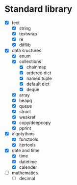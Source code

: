 # Standard library

- [x] text
  - [x] string
  - [x] textwrap
  - [x] re
  - [x] difflib
- [x] data sructures
  - [x] enum
  - [x] collections
    - [x] chainmap
    - [x] ordered dict
    - [x] named tuple
    - [x] default dict
    - [x] deque
  - [x] array
  - [x] heapq
  - [x] queue
  - [x] struct
  - [x] weakref
  - [x] copy/deepcopy
  - [x] pprint
- [x] algotythms
  - [x] functools
  - [x] itertools
- [x] date and time
  - [x] time
  - [x] datetime
  - [x] calender
- [ ] mathematics
  - [ ] decimal
